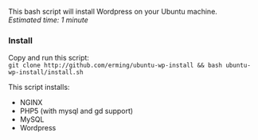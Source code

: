 This bash script will install Wordpress on your Ubuntu machine.  
_Estimated time: 1 minute_ 

### Install
Copy and run this script:  
```git clone http://github.com/erming/ubuntu-wp-install && bash ubuntu-wp-install/install.sh```

This script installs:
- NGINX
- PHP5 (with mysql and gd support)
- MySQL
- Wordpress
